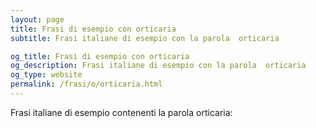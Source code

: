 ```yaml
---
layout: page
title: Frasi di esempio con orticaria 
subtitle: Frasi italiane di esempio con la parola  orticaria

og_title: Frasi di esempio con orticaria 
og_description: Frasi italiane di esempio con la parola  orticaria
og_type: website
permalink: /frasi/o/orticaria.html
---
```


Frasi italiane di esempio contenenti la parola orticaria:


